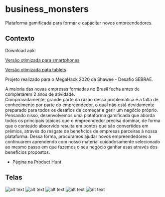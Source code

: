 # business_monsters

Plataforma gamificada para formar e capacitar novos empreendedores.

## Contexto

Download apk:

[Versão otimizada para smartphones](https://github.com/gutovesco/Business-Monsters/blob/tablets/apks/bm_common.apk)

[Versão otimizada pata tablets](https://github.com/gutovesco/Business-Monsters/blob/tablets/apks/bm_tablet.apk)

Projeto realizado para o MegaHack 2020 da Shawee - Desafio SEBRAE.

A maioria das novas empresas formadas no Brasil fecha antes de completarem 2 anos de atividade.  
Comprovadamente, grande parte da razão dessa problemática é a falta de conhecimento por parte 
do empreendedor, o qual não está devidamente preparado para todos os desafios de começar e gerir 
um negócio próprio. Pensando nisso, desenvolvemos uma plataforma gamificada que aborda todos os 
principais tópicos que o empreendedor precisa dominar, de forma que o conteúdo absorvido resulta em pontos 
que são convertidos em prêmios, através do resgate de benefícios de empresas parceiras à nossa plataforma.
Dessa forma, procuramos ajudar novos empreendedores a continuarem aprendendo com nosso material cuidadosamente
selecionado ao mesmo passo em que fazemos o seu negócio ganhar asas através dos benefícios propostos.

- [Página na Product Hunt]() 

## Telas

![alt text](https://github.com/gutovesco/Business-Monsters/blob/tablets/images/menu.png)
![alt text](https://github.com/gutovesco/Business-Monsters/blob/tablets/images/phases.png)
![alt text](https://github.com/gutovesco/Business-Monsters/blob/tablets/images/content.png)
![alt text](https://github.com/gutovesco/Business-Monsters/blob/tablets/images/profile.png)
![alt text](https://github.com/gutovesco/Business-Monsters/blob/tablets/images/rewards.png)

